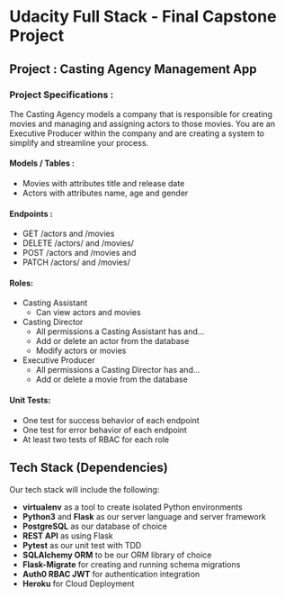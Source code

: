 # Udacity Full Stack - Final Capstone Project

## Project : Casting Agency Management App

### Project Specifications :

The Casting Agency models a company that is responsible for creating movies and managing and assigning actors to those movies. You are an Executive Producer within the company and are creating a system to simplify and streamline your process. 

#### Models / Tables : 
* Movies with attributes title and release date 
* Actors with attributes name, age and gender 
#### Endpoints : 
* GET /actors and /movies 
* DELETE /actors/ and /movies/ 
* POST /actors and /movies and 
* PATCH /actors/ and /movies/ 
#### Roles: 
* Casting Assistant 
    - Can view actors and movies 
* Casting Director 
    - All permissions a Casting Assistant has and… 
    - Add or delete an actor from the database 
    - Modify actors or movies 
* Executive Producer 
    - All permissions a Casting Director has and… 
    - Add or delete a movie from the database 
#### Unit Tests: 
* One test for success behavior of each endpoint 
* One test for error behavior of each endpoint 
* At least two tests of RBAC for each role 

## Tech Stack (Dependencies)
Our tech stack will include the following:
 * **virtualenv** as a tool to create isolated Python environments
 * **Python3** and **Flask** as our server language and server framework
 * **PostgreSQL** as our database of choice
 * **REST API** as using Flask
 * **Pytest** as our unit test with TDD
 * **SQLAlchemy ORM** to be our ORM library of choice
 * **Flask-Migrate** for creating and running schema migrations
 * **Auth0 RBAC JWT** for authentication integration
 * **Heroku** for Cloud Deployment




